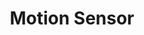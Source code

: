 ---
date_added: 2022-08-23
model: ZM-RT20
vendor: Tuya
title: Motion Sensor
category: sensor
supports: occupancy, battery
zigbeemodel: ['TS0202', '_TZ3000_msl6wxk9']
compatible: [deconz, z2m]
deconz: 5299
mlink: 
link: https://www.aliexpress.com/item/1005003606082802.html
---